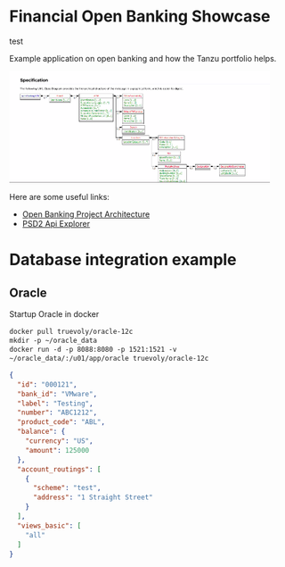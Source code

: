 
# Financial Open Banking Showcase

test

Example application on open banking and how the Tanzu portfolio helps. 

![img.png](docs/img/img.png)



Here are some useful links:

- [Open Banking Project Architecture](https://github.com/OpenBankProject/OBP-API/wiki/Open-Bank-Project-Architecture)
- [PSD2 Api Explorer](https://psd2-apiexplorer.openbankproject.com/?tags=PSD2&operation_id=OBPv3_0_0-getCoreTransactionsForBankAccount&currentTag=Transaction&bank_id=at02-0182--01&account_id=&view_id=&counterparty_id=&transaction_id=)


# Database integration example

## Oracle


Startup Oracle in docker

```shell script
docker pull truevoly/oracle-12c
mkdir -p ~/oracle_data
docker run -d -p 8088:8080 -p 1521:1521 -v ~/oracle_data/:/u01/app/oracle truevoly/oracle-12c
```



```json
{
  "id": "000121",
  "bank_id": "VMware",
  "label": "Testing",
  "number": "ABC1212",
  "product_code": "ABL",
  "balance": {
    "currency": "US",
    "amount": 125000
  },
  "account_routings": [
    {
      "scheme": "test",
      "address": "1 Straight Street"
    }
  ],
  "views_basic": [
    "all"
  ]
}
```
